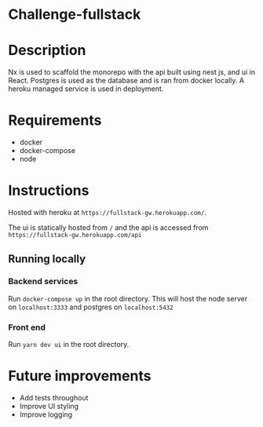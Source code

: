 # Challenge-fullstack

# Description

Nx is used to scaffold the monorepo with the api built using nest js, and ui in React. Postgres is used as the database and is ran from docker locally. A heroku managed service is used in deployment.

# Requirements

- docker
- docker-compose
- node

# Instructions

Hosted with heroku at `https://fullstack-gw.herokuapp.com/`.

The ui is statically hosted from `/` and the api is accessed from `https://fullstack-gw.herokuapp.com/api`

## Running locally

### Backend services

Run `docker-compose up` in the root directory. This will host the node server on `localhost:3333` and postgres on `localhost:5432`

### Front end

Run `yarn dev ui` in the root directory.

# Future improvements

- Add tests throughout
- Improve UI styling
- Improve logging
